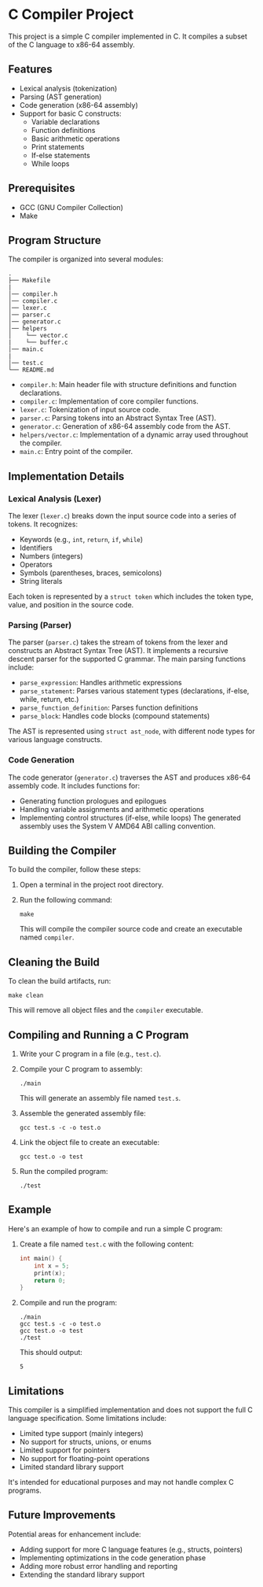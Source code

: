 # C Compiler Project

This project is a simple C compiler implemented in C. It compiles a subset of the C language to x86-64 assembly.

## Features

- Lexical analysis (tokenization)
- Parsing (AST generation)
- Code generation (x86-64 assembly)
- Support for basic C constructs:
  - Variable declarations
  - Function definitions
  - Basic arithmetic operations
  - Print statements
  - If-else statements
  - While loops

## Prerequisites

- GCC (GNU Compiler Collection)
- Make

## Program Structure

The compiler is organized into several modules:

```
.
├── Makefile
|
│── compiler.h
│── compiler.c
│── lexer.c
│── parser.c
│── generator.c
│── helpers
│    └── vector.c
|    └── buffer.c
│── main.c
|
│── test.c
└── README.md
```

- `compiler.h`: Main header file with structure definitions and function declarations.
- `compiler.c`: Implementation of core compiler functions.
- `lexer.c`: Tokenization of input source code.
- `parser.c`: Parsing tokens into an Abstract Syntax Tree (AST).
- `generator.c`: Generation of x86-64 assembly code from the AST.
- `helpers/vector.c`: Implementation of a dynamic array used throughout the compiler.
- `main.c`: Entry point of the compiler.

## Implementation Details

### Lexical Analysis (Lexer)

The lexer (`lexer.c`) breaks down the input source code into a series of tokens. It recognizes:

- Keywords (e.g., `int`, `return`, `if`, `while`)
- Identifiers
- Numbers (integers)
- Operators
- Symbols (parentheses, braces, semicolons)
- String literals

Each token is represented by a `struct token` which includes the token type, value, and position in the source code.

### Parsing (Parser)

The parser (`parser.c`) takes the stream of tokens from the lexer and constructs an Abstract Syntax Tree (AST). It implements a recursive descent parser for the supported C grammar. The main parsing functions include:

- `parse_expression`: Handles arithmetic expressions
- `parse_statement`: Parses various statement types (declarations, if-else, while, return, etc.)
- `parse_function_definition`: Parses function definitions
- `parse_block`: Handles code blocks (compound statements)

The AST is represented using `struct ast_node`, with different node types for various language constructs.

### Code Generation

The code generator (`generator.c`) traverses the AST and produces x86-64 assembly code. It includes functions for:

- Generating function prologues and epilogues
- Handling variable assignments and arithmetic operations
- Implementing control structures (if-else, while loops)
The generated assembly uses the System V AMD64 ABI calling convention.

## Building the Compiler

To build the compiler, follow these steps:

1. Open a terminal in the project root directory.
2. Run the following command:

   ```
   make
   ```

   This will compile the compiler source code and create an executable named `compiler`.

## Cleaning the Build

To clean the build artifacts, run:

```
make clean
```

This will remove all object files and the `compiler` executable.

## Compiling and Running a C Program

1. Write your C program in a file (e.g., `test.c`).
2. Compile your C program to assembly:

   ```
   ./main
   ```

   This will generate an assembly file named `test.s`.

3. Assemble the generated assembly file:

   ```
   gcc test.s -c -o test.o
   ```

4. Link the object file to create an executable:

   ```
   gcc test.o -o test
   ```

5. Run the compiled program:

   ```
   ./test
   ```

## Example

Here's an example of how to compile and run a simple C program:

1. Create a file named `test.c` with the following content:

   ```c
   int main() {
       int x = 5;
       print(x);
       return 0;
   }
   ```

2. Compile and run the program:

   ```
   ./main
   gcc test.s -c -o test.o
   gcc test.o -o test
   ./test
   ```

   This should output:

   ```
   5
   ```

## Limitations

This compiler is a simplified implementation and does not support the full C language specification. Some limitations include:

- Limited type support (mainly integers)
- No support for structs, unions, or enums
- Limited support for pointers
- No support for floating-point operations
- Limited standard library support

It's intended for educational purposes and may not handle complex C programs.

## Future Improvements

Potential areas for enhancement include:

- Adding support for more C language features (e.g., structs, pointers)
- Implementing optimizations in the code generation phase
- Adding more robust error handling and reporting
- Extending the standard library support
